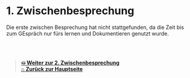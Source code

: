 # 1. Zwischenbesprechung

Die erste zwischen Besprechung hat nicht stattgefunden, da die Zeit bis zum GEspräch nur fürs lernen und Dokumentieren genutzt wurde. 























<br>
<br>

> [**➯ Weiter zur 2. Zwischenbesprechung**](./Zwischenbesprechung2.md) <br>
> [⌂ **Zurück zur Hauptseite**](../README.md)